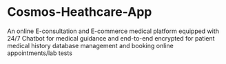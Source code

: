 # Cosmos-Heathcare-App
An online E-consultation and E-commerce medical platform equipped with 24/7 Chatbot for medical guidance and end-to-end encrypted for patient medical history database management and booking online appointments/lab tests
